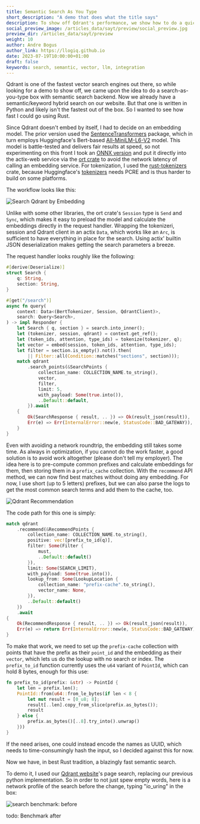 ```yaml
---
title: Semantic Search As You Type
short_description: "A demo that does what the title says"
description: To show off Qdrant's performance, we show how to do a quick search-as-you-type that will come back within a few milliseconds.
social_preview_image: /articles_data/sayt/preview/social_preview.jpg
preview_dir: /articles_data/sayt/preview
weight: 10
author: Andre Bogus
author_link: https://llogiq.github.io
date: 2023-07-19T10:00:00+01:00
draft: false
keywords: search, semantic, vector, llm, integration
---
```


Qdrant is one of the fastest vector search engines out there, so while looking for a demo to show off, we came upon the idea to do a search-as-you-type box with semantic search backend. Now we already have a semantic/keyword hybrid search on our website. But that one is written in Python and likely isn't the fastest out of the box. So I wanted to see how fast I could go using Rust.

Since Qdrant doesn't embed by itself, I had to decide on an embedding model. The prior version used the [SentenceTransformers](https://www.sbert.net/) package, which in turn employs Huggingface's Bert-based [All-MiniLM-L6-V2](https://huggingface.co/sentence-transformers/all-MiniLM-L6-v2/tree/main) model. This model is battle-tested and delivers fair results at speed, so not experimenting on this front I took an [ONNX version](https://huggingface.co/optimum/all-MiniLM-L6-v2/tree/main) and put it directly into the actix-web service via the [ort crate](https://docs.rs/ort) to avoid the network latency of calling an embedding service. For tokenization, I used the [rust-tokenizers](https://docs.rs/rust_tokenizers) crate, because Huggingface's [tokenizers](https://docs.rs/tokenizers) needs PCRE and is thus harder to build on some platforms.

The workflow looks like this:

![Search Qdrant by Embedding](/articles_data/sayt/Qdrant_Search_by_Embedding.png)

Unlike with some other libraries, the ort crate's `Session` type is `Send` and `Sync`, which makes it easy to preload the model and calculate the embeddings directly in the request handler. Wrapping the tokenizeri, session and Qdrant client in an actix `Data`, which works like an `Arc`, is sufficient to have everything in place for the search. Using actix' builtin JSON deserialization makes getting the search parameters a breeze.

The request handler looks roughly like the following:

```rust
#[derive(Deserialize)]
struct Search {
    q: String,
    section: String,
}

#[get("/search")]
async fn query(
    context: Data<(BertTokenizer, Session, QdrantClient)>,
    search: Query<Search>,
) -> impl Responder {
    let Search { q, section } = search.into_inner();
    let (tokenizer, session, qdrant) = context.get_ref();
    let (token_ids, attention, type_ids) = tokenize(tokenizer, q);
    let vector = embed(session, token_ids, attention, type_ids);
    let filter = section.is_empty().not().then(
        || Filter::all(Condition::matches("sections", section)));
    match qdrant
        .search_points(&SearchPoints {
            collection_name: COLLECTION_NAME.to_string(),
            vector,
            filter,
            limit: 5,
            with_payload: Some(true.into()),
            ..Default::default,
        }).await
    {
        Ok(SearchResponse { result, .. }) => Ok(result_json(result)),
        Err(e) => Err(InternalError::new(e, StatusCode::BAD_GATEWAY)),
    }
}
```

Even with avoiding a network roundtrip, the embedding still takes some time. As always in optimization, if you cannot do the work faster, a good solution is to avoid work altogether (please don't tell my employer). The idea here is to pre-compute common prefixes and calculate embeddings for them, then storing them in a `prefix_cache` collection. With the `recommend` API method, we can now find best matches without doing any embedding. For now, I use short (up to 5 letters) prefixes, but we can also parse the logs to get the most common search terms and add them to the cache, too.

![Qdrant Recommendation](/articles_data/sayt/Qdrant_Recommendation.png)

The code path for this one is simply:

```rust
match qdrant
    .recommend(&RecommendPoints {
        collection_name: COLLECTION_NAME.to_string(),
        positive: vec![prefix_to_id(q)],
        filter: Some(Filter {
            must,
            ..Default::default()
        }),
        limit: Some(SEARCH_LIMIT),
        with_payload: Some(true.into()),
        lookup_from: Some(LookupLocation {
            collection_name: "prefix-cache".to_string(),
            vector_name: None,
        }),
        ..Default::default()
    })
    .await
{
    Ok(RecommendResponse { result, .. }) => Ok(result_json(result)),
    Err(e) => return Err(InternalError::new(e, StatusCode::BAD_GATEWAY)),
}
```

To make that work, we need to set up the `prefix-cache` collection with points that have the prefix as their `point_id` and the embedding as their `vector`, which lets us do the lookup with no search or index. The `prefix_to_id` function currently uses the `u64` variant of `PointId`, which can hold 8 bytes, enough for this use:

```rust
fn prefix_to_id(prefix: &str) -> PointId {
    let len = prefix.len();
    PointId::from(u64::from_le_bytes(if len < 8 {
        let mut result = [0_u8; 8];
        result[..len].copy_from_slice(prefix.as_bytes());
        result
    } else {
        prefix.as_bytes()[..8].try_into().unwrap()
    }))
}
```

If the need arises, one could instead encode the names as UUID, which needs to time-consumingly hash the input, so I decided against this for now.

Now we have, in best Rust tradition, a blazingly fast semantic search.

To demo it, I used our [Qdrant website](https://qdrant.tech)'s page search, replacing our previous python implementation. So in order to not just spew empty words, here is a network profile of the search before the change, typing "io_uring" in the box:

![search benchmark: before](/articles_data/sayt/search_benchmark_before.png)

todo: Benchmark after
